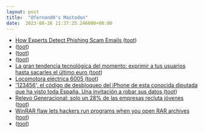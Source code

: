 ```yaml
---
layout: post
title:  "@fernand0's Mastodon"
date:  2023-08-26 11:37:25.246000+00:00
---
```

*  [How Experts Detect Phishing Scam Emails ](https://rickwash.com/papers/journal/phishing-experts.htm) ([toot](https://mastodon.social/@fernand0/110955714657925226))
*  [ ](https://mastodon.social/@tuneintodetuned) ([toot](https://mastodon.social/@fernand0/110955683069243850))
*  [ ](https://mastodon.social/@Edgecontrol) ([toot](https://mastodon.social/@fernand0/110955681389952682))
*  [ ](https://mastodon.social/users/fernand0/statuses/110955680559032058/activity) ([toot](https://mastodon.social/users/fernand0/statuses/110955680559032058/activity))
*  [La gran tendencia tecnológica del momento: exprimir a tus usuarios hasta sacarles el último euro ](https://www.error500.net/p/la-gran-tendencia-tecnologica-de) ([toot](https://mastodon.social/@fernand0/110955462423621690))
*  [Locomotora eléctrica 6005 ](https://www.flickr.com/photos/fernand0/53124412227) ([toot](https://mastodon.social/@fernand0/110955407144967753))
*  ['123456', el código de desbloqueo del iPhone de esta conocida diputada que ha visto toda España. Una invitación a robar sus datos ](https://www.genbeta.com/actualidad/a-esta-diputada-han-captado-introduciendo-codigo-desbloqueo-iphone-habia-elegido-12345) ([toot](https://mastodon.social/@fernand0/110955179843554858))
*  [Relevo Generacional: solo un 28% de las empresas recluta jóvenes ](https://blog.infoempleo.com/a/relevo-generacional-solo-un-28-de-las-empresas-cuenta-con-estrategias-para-fomentar-el-reclutamiento-de-jovenes) ([toot](https://mastodon.social/@fernand0/110954894062084143))
*  [WinRAR flaw lets hackers run programs when you open RAR archives ](https://www.bleepingcomputer.com/news/security/winrar-flaw-lets-hackers-run-programs-when-you-open-rar-archives) ([toot](https://mastodon.social/@fernand0/110954687343379354))
*  [ ](https://mastodon.social/users/fernand0/statuses/110954330851316423/activity) ([toot](https://mastodon.social/users/fernand0/statuses/110954330851316423/activity))
